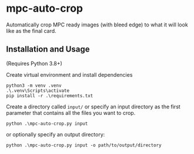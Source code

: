# mpc-auto-crop
Automatically crop MPC ready images (with bleed edge) to what it will look like as the final card.

## Installation and Usage
(Requires Python 3.8+)  

Create virtual environment and install dependencies
```
python3 -m venv .venv
.\.venv\Scripts\activate
pip install -r .\requirements.txt
```  
Create a directory called `input/` or specify an input directory as the first parameter that contains all the files you want to crop.
```
python .\mpc-auto-crop.py input 
```
or optionally specify an output directory:
```
python .\mpc-auto-crop.py input -o path/to/output/directory
```
